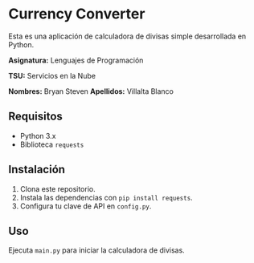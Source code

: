 # Currency Converter

Esta es una aplicación de calculadora de divisas simple desarrollada en Python.

**Asignatura:** Lenguajes de Programación

**TSU:** Servicios en la Nube

**Nombres:** Bryan Steven
**Apellidos:** Villalta Blanco

## Requisitos

- Python 3.x
- Biblioteca `requests`

## Instalación

1. Clona este repositorio.
2. Instala las dependencias con `pip install requests`.
3. Configura tu clave de API en `config.py`.

## Uso

Ejecuta `main.py` para iniciar la calculadora de divisas.

